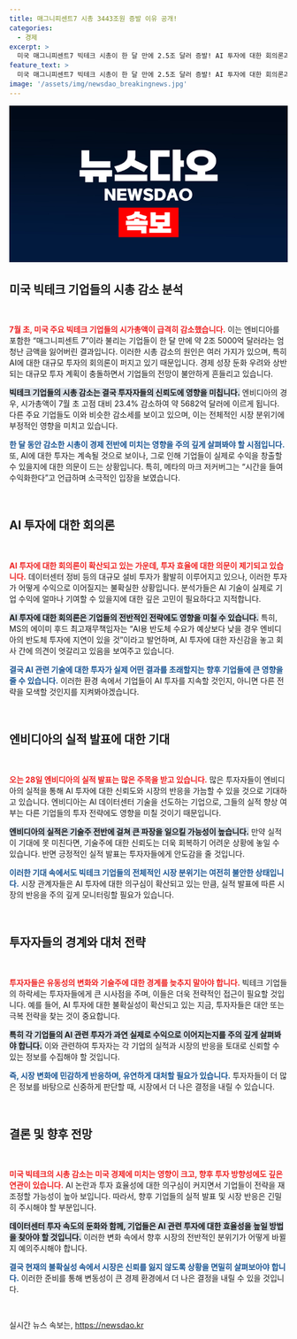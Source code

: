 ```yaml
---
title: 매그니피센트7 시총 3443조원 증발 이유 공개!
categories:
  - 경제
excerpt: >
  미국 매그니피센트7 빅테크 시총이 한 달 만에 2.5조 달러 증발! AI 투자에 대한 회의론과 미국 경기침체 우려가 겹치며 엔비디아 실적 발표에 이목이 집중되고 있습니다. 과연 기술주 회복의 발판이 마련될까요?
feature_text: >
  미국 매그니피센트7 빅테크 시총이 한 달 만에 2.5조 달러 증발! AI 투자에 대한 회의론과 미국 경기침체 우려가 겹치며 엔비디아 실적 발표에 이목이 집중되고 있습니다. 과연 기술주 회복의 발판이 마련될까요?
image: '/assets/img/newsdao_breakingnews.jpg'
---
```


<p><img src="/assets/img/newsdao_breakingnews.jpg" alt="firstkoreanews 속보" /></p>

<h2 data-ke-size="size26">미국 빅테크 기업들의 시총 감소 분석</h2>

<p data-ke-size="size16">&nbsp;</p>

<p><b><span style="color: #ee2323;">7월 초, 미국 주요 빅테크 기업들의 시가총액이 급격히 감소했습니다.</span></b> 이는 엔비디아를 포함한 “매그니피센트 7”이라 불리는 기업들이 한 달 만에 약 2조 5000억 달러라는 엄청난 금액을 잃어버린 결과입니다. 이러한 시총 감소의 원인은 여러 가지가 있으며, 특히 AI에 대한 대규모 투자의 회의론이 퍼지고 있기 때문입니다. 경제 성장 둔화 우려와 상반되는 대규모 투자 계획이 충돌하면서 기업들의 전망이 불안하게 흔들리고 있습니다. </p>

<p><b><span style="background-color: #21538527;">빅테크 기업들의 시총 감소는 결국 투자자들의 신뢰도에 영향을 미칩니다.</span></b> 엔비디아의 경우, 시가총액이 7월 초 고점 대비 23.4% 감소하여 약 5682억 달러에 이르게 됩니다. 다른 주요 기업들도 이와 비슷한 감소세를 보이고 있으며, 이는 전체적인 시장 분위기에 부정적인 영향을 미치고 있습니다. </p>

<p><b><span style="color: #1a5490;">한 달 동안 감소한 시총이 경제 전반에 미치는 영향을 주의 깊게 살펴봐야 할 시점입니다.</span></b> 또, AI에 대한 투자는 계속될 것으로 보이나, 그로 인해 기업들이 실제로 수익을 창출할 수 있을지에 대한 의문이 드는 상황입니다. 특히, 메타의 마크 저커버그는 “시간을 들여 수익화한다”고 언급하며 소극적인 입장을 보였습니다. </p>

<p data-ke-size="size16">&nbsp;</p>

<h2 data-ke-size="size26">AI 투자에 대한 회의론</h2>

<p data-ke-size="size16">&nbsp;</p>

<p><b><span style="color: #ee2323;">AI 투자에 대한 회의론이 확산되고 있는 가운데, 투자 효율에 대한 의문이 제기되고 있습니다.</span></b> 데이터센터 정비 등의 대규모 설비 투자가 활발히 이루어지고 있으나, 이러한 투자가 어떻게 수익으로 이어질지는 불확실한 상황입니다. 분석가들은 AI 기술이 실제로 기업 수익에 얼마나 기여할 수 있을지에 대한 깊은 고민이 필요하다고 지적합니다. </p>

<p><b><span style="background-color: #21538527;">AI 투자에 대한 회의론은 기업들의 전반적인 전략에도 영향을 미칠 수 있습니다.</span></b> 특히, MS의 에이미 후드 최고재무책임자는 “AI용 반도체 수요가 예상보다 낮을 경우 엔비디아의 반도체 투자에 지연이 있을 것”이라고 발언하며, AI 투자에 대한 자신감을 놓고 회사 간에 의견이 엇갈리고 있음을 보여주고 있습니다. </p>

<p><b><span style="color: #1a5490;">결국 AI 관련 기술에 대한 투자가 실제 어떤 결과를 초래할지는 향후 기업들에 큰 영향을 줄 수 있습니다.</span></b> 이러한 환경 속에서 기업들이 AI 투자를 지속할 것인지, 아니면 다른 전략을 모색할 것인지를 지켜봐야겠습니다.</p>

<p data-ke-size="size16">&nbsp;</p>

<h2 data-ke-size="size26">엔비디아의 실적 발표에 대한 기대</h2>

<p data-ke-size="size16">&nbsp;</p>

<p><b><span style="color: #ee2323;">오는 28일 엔비디아의 실적 발표는 많은 주목을 받고 있습니다.</span></b> 많은 투자자들이 엔비디아의 실적을 통해 AI 투자에 대한 신뢰도와 시장의 반응을 가늠할 수 있을 것으로 기대하고 있습니다. 엔비디아는 AI 데이터센터 기술을 선도하는 기업으로, 그들의 실적 향상 여부는 다른 기업들의 투자 전략에도 영향을 미칠 것이기 때문입니다.</p>

<p><b><span style="background-color: #21538527;">엔비디아의 실적은 기술주 전반에 걸쳐 큰 파장을 일으킬 가능성이 높습니다.</span></b> 만약 실적이 기대에 못 미친다면, 기술주에 대한 신뢰도는 더욱 회복하기 어려운 상황에 놓일 수 있습니다. 반면 긍정적인 실적 발표는 투자자들에게 안도감을 줄 것입니다. </p>

<p><b><span style="color: #1a5490;">이러한 기대 속에서도 빅테크 기업들의 전체적인 시장 분위기는 여전히 불안한 상태입니다.</span></b> 시장 관계자들은 AI 투자에 대한 의구심이 확산되고 있는 만큼, 실적 발표에 따른 시장의 반응을 주의 깊게 모니터링할 필요가 있습니다.</p>

<p data-ke-size="size16">&nbsp;</p>

<h2 data-ke-size="size26">투자자들의 경계와 대처 전략</h2>

<p data-ke-size="size16">&nbsp;</p>

<p><b><span style="color: #ee2323;">투자자들은 유동성의 변화와 기술주에 대한 경계를 늦추지 말아야 합니다.</span></b> 빅테크 기업들의 하락세는 투자자들에게 큰 시사점을 주며, 이들은 더욱 전략적인 접근이 필요할 것입니다. 예를 들어, AI 투자에 대한 불확실성이 확산되고 있는 지금, 투자자들은 대안 또는 극복 전략을 찾는 것이 중요합니다.</p>

<p><b><span style="background-color: #21538527;">특히 각 기업들의 AI 관련 투자가 과연 실제로 수익으로 이어지는지를 주의 깊게 살펴봐야 합니다.</span></b> 이와 관련하여 투자자는 각 기업의 실적과 시장의 반응을 토대로 신뢰할 수 있는 정보를 수집해야 할 것입니다. </p>

<p><b><span style="color: #1a5490;">즉, 시장 변화에 민감하게 반응하며, 유연하게 대처할 필요가 있습니다.</span></b> 투자자들이 더 많은 정보를 바탕으로 신중하게 판단할 때, 시장에서 더 나은 결정을 내릴 수 있습니다. </p>

<p data-ke-size="size16">&nbsp;</p>

<h2 data-ke-size="size26">결론 및 향후 전망</h2>

<p data-ke-size="size16">&nbsp;</p>

<p><b><span style="color: #ee2323;">미국 빅테크의 시총 감소는 미국 경제에 미치는 영향이 크고, 향후 투자 방향성에도 깊은 연관이 있습니다.</span></b> AI 논란과 투자 효율성에 대한 의구심이 커지면서 기업들이 전략을 재조정할 가능성이 높아 보입니다. 따라서, 향후 기업들의 실적 발표 및 시장 반응은 긴밀히 주시해야 할 부분입니다.</p>

<p><b><span style="background-color: #21538527;">데이터센터 투자 속도의 둔화와 함께, 기업들은 AI 관련 투자에 대한 효율성을 높일 방법을 찾아야 할 것입니다.</span></b> 이러한 변화 속에서 향후 시장의 전반적인 분위기가 어떻게 바뀔지 예의주시해야 합니다. </p>

<p><b><span style="color: #1a5490;">결국 현재의 불확실성 속에서 시장은 신뢰를 잃지 않도록 상황을 면밀히 살펴보아야 합니다.</span></b> 이러한 준비를 통해 변동성이 큰 경제 환경에서 더 나은 결정을 내릴 수 있을 것입니다. </p>

<p data-ke-size="size16">&nbsp;</p>
실시간 뉴스 속보는, <a href="https://newsdao.kr" rel="dofollow">https://newsdao.kr</a>


